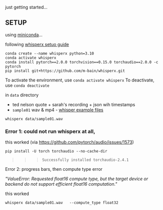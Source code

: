 
just getting started... 

## SETUP

using [miniconda](https://docs.anaconda.com/miniconda/)...


following [whisperx setuo guide](https://github.com/m-bain/whisperX/blob/main/README.md#setup-%EF%B8%8F)
```
conda create --name whisperx python=3.10
conda activate whisperx
conda install pytorch==2.0.0 torchvision==0.15.0 torchaudio==2.0.0 -c pytorch
pip install git+https://github.com/m-bain/whisperx.git
````

To activate the environment, use `conda activate whisperx`
To deactivate, use `conda deactivate`

in `data` directory
* ted nelson quote + sarah's recording + json wih timestamps
* `sample01` wav & mp4 - [whisper example files](https://github.com/m-bain/whisperX/tree/v1.0.0/examples) 


``` whisperx data/sample01.wav ```


### Error 1: could not run whisperx at all,
this worked (via https://github.com/pytorch/audio/issues/1573)
```
pip install -U torch torchaudio --no-cache-dir
````
>>> `Successfully installed torchaudio-2.4.1`


Error 2: progress bars, then compute type error

*"ValueError: Requested float16 compute type, 
but the target device or backend do not support efficient float16 computation."*

this worked
```
whisperx data/sample01.wav   --compute_type float32
```
